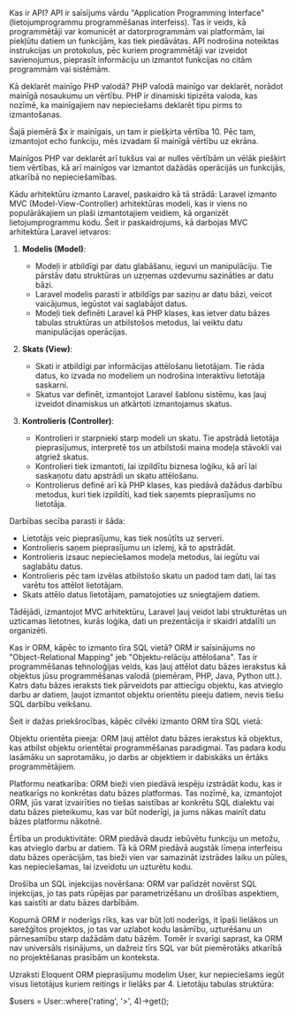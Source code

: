 
Kas ir API?
API ir saīsījums vārdu "Application Programming Interface" (lietojumprogrammu programmēšanas interfeiss). Tas ir veids, kā programmētāji var komunicēt ar datorprogrammām vai platformām, lai piekļūtu datiem un funkcijām, kas tiek piedāvātas. API nodrošina noteiktas instrukcijas un protokolus, pēc kuriem programmētāji var izveidot savienojumus, pieprasīt informāciju un izmantot funkcijas no citām programmām vai sistēmām. 


Kā deklarēt mainīgo PHP valodā?
PHP valodā mainīgo var deklarēt, norādot mainīgā nosaukumu un vērtību. PHP ir dinamiski tipizēta valoda, kas nozīmē, ka mainīgajiem nav nepieciešams deklarēt tipu pirms to izmantošanas. 

<?php
// Deklarējam mainīgo $x un piešķiram tam vērtību 10
$x = 10;

// Izvadam mainīgā vērtību uz ekrāna
echo $x; // izvadīs "10"
?>

Šajā piemērā $x ir mainīgais, un tam ir piešķirta vērtība 10. Pēc tam, izmantojot echo funkciju, mēs izvadam šī mainīgā vērtību uz ekrāna.

Mainīgos PHP var deklarēt arī tukšus vai ar nulles vērtībām un vēlāk piešķirt tiem vērtības, kā arī mainīgos var izmantot dažādās operācijās un funkcijās, atkarībā no nepieciešamības.


Kādu arhitektūru izmanto Laravel, paskaidro kā tā strādā:
Laravel izmanto MVC (Model-View-Controller) arhitektūras modeli, kas ir viens no populārākajiem un plaši izmantotajiem veidiem, kā organizēt lietojumprogrammu kodu. Šeit ir paskaidrojums, kā darbojas MVC arhitektūra Laravel ietvaros:

1. **Modelis (Model)**:
   - Modeļi ir atbildīgi par datu glabāšanu, ieguvi un manipulāciju. Tie pārstāv datu struktūras un uzņemas uzdevumu sazināties ar datu bāzi.
   - Laravel modelis parasti ir atbildīgs par saziņu ar datu bāzi, veicot vaicājumus, iegūstot vai saglabājot datus.
   - Modeļi tiek definēti Laravel kā PHP klases, kas ietver datu bāzes tabulas struktūras un atbilstošos metodus, lai veiktu datu manipulācijas operācijas.

2. **Skats (View)**:
   - Skati ir atbildīgi par informācijas attēlošanu lietotājam. Tie rāda datus, ko izvada no modeliem un nodrošina interaktīvu lietotāja saskarni.
   - Skatus var definēt, izmantojot Laravel šablonu sistēmu, kas ļauj izveidot dinamiskus un atkārtoti izmantojamus skatus.

3. **Kontrolieris (Controller)**:
   - Kontrolieri ir starpnieki starp modeli un skatu. Tie apstrādā lietotāja pieprasījumus, interpretē tos un atbilstoši maina modeļa stāvokli vai atgriež skatus.
   - Kontrolieri tiek izmantoti, lai izpildītu biznesa loģiku, kā arī lai saskaņotu datu apstrādi un skatu attēlošanu.
   - Kontrolierus definē arī kā PHP klases, kas piedāvā dažādus darbību metodus, kuri tiek izpildīti, kad tiek saņemts pieprasījums no lietotāja.

Darbības secība parasti ir šāda:
- Lietotājs veic pieprasījumu, kas tiek nosūtīts uz serveri.
- Kontrolieris saņem pieprasījumu un izlemj, kā to apstrādāt.
- Kontrolieris izsauc nepieciešamos modeļa metodus, lai iegūtu vai saglabātu datus.
- Kontrolieris pēc tam izvēlas atbilstošo skatu un padod tam dati, lai tas varētu tos attēlot lietotājam.
- Skats attēlo datus lietotājam, pamatojoties uz sniegtajiem datiem.

Tādējādi, izmantojot MVC arhitektūru, Laravel ļauj veidot labi strukturētas un uzticamas lietotnes, kurās loģika, dati un prezentācija ir skaidri atdalīti un organizēti.



Kas ir ORM, kāpēc to izmanto tīra SQL vietā?
ORM ir saīsinājums no "Object-Relational Mapping" jeb "Objektu-relāciju attēlošana". Tas ir programmēšanas tehnoloģijas veids, kas ļauj attēlot datu bāzes ierakstus kā objektus jūsu programmēšanas valodā (piemēram, PHP, Java, Python utt.). Katrs datu bāzes ieraksts tiek pārveidots par attiecīgu objektu, kas atvieglo darbu ar datiem, ļaujot izmantot objektu orientētu pieeju datiem, nevis tiešu SQL darbību veikšanu.

Šeit ir dažas priekšrocības, kāpēc cilvēki izmanto ORM tīra SQL vietā:

Objektu orientēta pieeja: ORM ļauj attēlot datu bāzes ierakstus kā objektus, kas atbilst objektu orientētai programmēšanas paradigmai. Tas padara kodu lasāmāku un saprotamāku, jo darbs ar objektiem ir dabiskāks un ērtāks programmētājiem.

Platformu neatkarība: ORM bieži vien piedāvā iespēju izstrādāt kodu, kas ir neatkarīgs no konkrētas datu bāzes platformas. Tas nozīmē, ka, izmantojot ORM, jūs varat izvairīties no tiešas saistības ar konkrētu SQL dialektu vai datu bāzes pieteikumu, kas var būt noderīgi, ja jums nākas mainīt datu bāzes platformu nākotnē.

Ērtība un produktivitāte: ORM piedāvā daudz iebūvētu funkciju un metožu, kas atvieglo darbu ar datiem. Tā kā ORM piedāvā augstāk līmeņa interfeisu datu bāzes operācijām, tas bieži vien var samazināt izstrādes laiku un pūles, kas nepieciešamas, lai izveidotu un uzturētu kodu.

Drošība un SQL injekcijas novēršana: ORM var palīdzēt novērst SQL injekcijas, jo tas pats rūpējas par parametrizēšanu un drošības aspektiem, kas saistīti ar datu bāzes darbībām.

Kopumā ORM ir noderīgs rīks, kas var būt ļoti noderīgs, it īpaši lielākos un sarežģītos projektos, jo tas var uzlabot kodu lasāmību, uzturēšanu un pārnesamību starp dažādām datu bāzēm. Tomēr ir svarīgi saprast, ka ORM nav universāls risinājums, un dažreiz tīrs SQL var būt piemērotāks atkarībā no projektēšanas prasībām un konteksta.




Uzraksti Eloquent ORM pieprasījumu modelim User, kur nepieciešams iegūt visus
lietotājus kuriem reitings ir lielāks par 4. Lietotāju tabulas struktūra:

$users = User::where('rating', '>', 4)->get();
